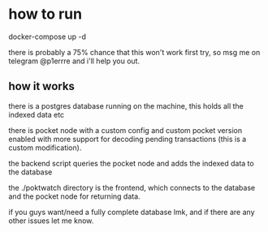 # how to run

docker-compose up -d

there is probably a 75% chance that this won't work first try, so msg me on telegram @p1errre and i'll help you out.



## how it works

there is a postgres database running on the machine, this holds all the indexed data etc

there is pocket node with a custom config and custom pocket version enabled with more support for decoding pending transactions (this is a custom modification).

the backend script queries the pocket node and adds the indexed data to the database

the ./poktwatch directory is the frontend, which connects to the database and the pocket node for returning data.



if you guys want/need a fully complete database lmk, and if there are any other issues let me know. 
